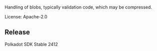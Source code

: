 Handling of blobs, typically validation code, which may be compressed.

License: Apache-2.0


## Release

Polkadot SDK Stable 2412
